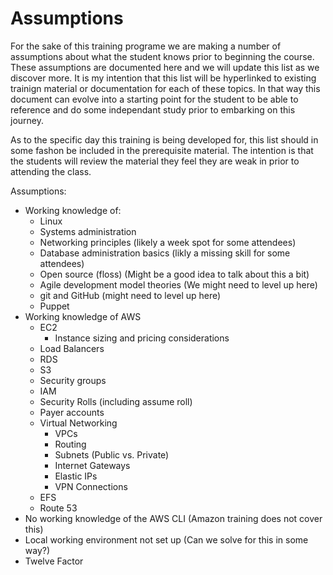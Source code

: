# Assumptions

For the sake of this training programe we are making a number of assumptions
about what the student knows prior to beginning the course. These assumptions
are documented here and we will update this list as we discover more. It is my
intention that this list will be hyperlinked to existing trainign material or
documentation for each of these topics. In that way this document can evolve
into a starting point for the student to be able to reference and do some
independant study prior to embarking on this journey.

As to the specific day this training  is being developed for, this list should
in some fashon be included in the prerequisite material. The intention is that
the students will review the material they feel they are weak in prior to
attending the class.

Assumptions:

* Working knowledge of:
  * Linux
  * Systems administration
  * Networking principles (likely a week spot for some attendees)
  * Database administration basics (likly a missing skill for some attendees)
  * Open source (floss) (Might be a good idea to talk about this a bit)
  * Agile development model theories (We might need to level up here)
  * git and GitHub (might need to level up here)
  * Puppet
* Working knowledge of AWS
  * EC2
    * Instance sizing and pricing considerations
  * Load Balancers
  * RDS
  * S3
  * Security groups
  * IAM
  * Security Rolls (including assume roll)
  * Payer accounts
  * Virtual Networking
    * VPCs
    * Routing
    * Subnets (Public vs. Private)
    * Internet Gateways
    * Elastic IPs
    * VPN Connections
  * EFS
  * Route 53
* No working knowledge of the AWS CLI (Amazon training does not cover this)
* Local working environment not set up (Can we solve for this in some way?)
* Twelve Factor
